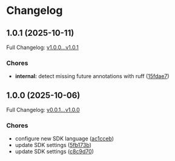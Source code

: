 # Changelog

## 1.0.1 (2025-10-11)

Full Changelog: [v1.0.0...v1.0.1](https://github.com/crawler-dot-dev/api-sdk-python/compare/v1.0.0...v1.0.1)

### Chores

* **internal:** detect missing future annotations with ruff ([15fdae7](https://github.com/crawler-dot-dev/api-sdk-python/commit/15fdae7124036c0507f50f7dbf6b2a4494c62a6c))

## 1.0.0 (2025-10-06)

Full Changelog: [v0.0.1...v1.0.0](https://github.com/crawler-dot-dev/api-sdk-python/compare/v0.0.1...v1.0.0)

### Chores

* configure new SDK language ([ac1cceb](https://github.com/crawler-dot-dev/api-sdk-python/commit/ac1cceb7f3586ef42d06fe1f30e88f523ce1c462))
* update SDK settings ([5fb173b](https://github.com/crawler-dot-dev/api-sdk-python/commit/5fb173b7cf8182f944b6ed0ec13a1032b5a8fc18))
* update SDK settings ([c8c9d70](https://github.com/crawler-dot-dev/api-sdk-python/commit/c8c9d70bea93d39eaad7f201aa3f730c46988bf1))
